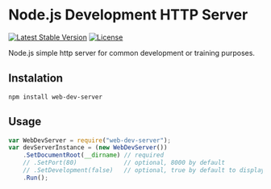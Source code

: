 # Node.js Development HTTP Server

[![Latest Stable Version](https://img.shields.io/badge/Stable-v1.0.5-brightgreen.svg?style=plastic)](https://github.com/web-dev-server/web-dev-server/releases)
[![License](https://img.shields.io/badge/Licence-BSD-brightgreen.svg?style=plastic)](https://mvccore.github.io/docs/mvccore/4.0.0/LICENCE.md)

Node.js simple http server for common development or training purposes.

## Instalation
```shell
npm install web-dev-server
```

## Usage
```javascript
var WebDevServer = require("web-dev-server");
var devServerInstance = (new WebDevServer())
	.SetDocumentRoot(__dirname) // required
	// .SetPort(80)             // optional, 8000 by default
	// .SetDevelopment(false)   // optional, true by default to display Errors and directory content
	.Run();
```

